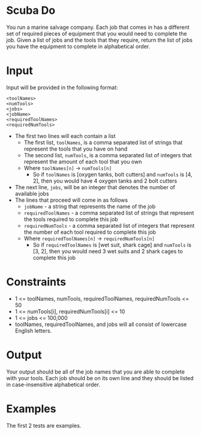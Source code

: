 # Scuba Do
You run a marine salvage company. Each job that comes in has a different set of required pieces of equipment that you would need to complete the job. Given a list of jobs and the tools that they require, return the list of jobs you have the equipment to complete in alphabetical order.

# Input
Input will be provided in the following format:

```
<toolNames>
<numTools>
<jobs>
<jobName>
<requiredToolNames>
<requiredNumTools>
```

* The first two lines will each contain a list
    * The first list, `toolNames`, is a comma separated list of strings that represent the tools that you have on hand
    * The second list, `numTools`, is a comma separated list of integers that represent the amount of each tool that you own
    * Where `toolNames[n]` -> `numTools[n]`
        * So if `toolNames` is [oxygen tanks, bolt cutters] and `numTools` is [4, 2], then you would have 4 oxygen tanks and 2 bolt cutters
* The next line, `jobs`, will be an integer that denotes the number of available jobs
* The lines that proceed will come in as follows
    * `jobName` - a string that represents the name of the job
    * `requiredToolNames` - a comma separated  list of strings that represent the tools required to complete this job
    * `requiredNumTools` - a comma separated list of integers that represent the number of each tool required to complete this job
    * Where `requiredToolNames[n]` -> `requiredNumTools[n]`
        * So if `requiredToolNames` is [wet suit, shark cage] and `numTools` is [3, 2], then you would need 3 wet suits and 2 shark cages to complete this job

# Constraints

* 1 <= toolNames, numTools, requiredToolNames, requiredNumTools <= 50
* 1 <= numTools[i], requiredNumTools[i] <= 10
* 1 <= jobs <= 100,000
* toolNames, requiredToolNames, and jobs will all consist of lowercase English letters.

# Output
Your output should be all of the job names that you are able to complete with your tools. Each job should be on its own line and they should be listed in case-insensitive alphabetical order.

# Examples
The first 2 tests are examples.